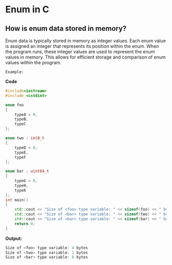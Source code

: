 # Enum in C

## How is enum data stored in memory?
Enum data is typically stored in memory as integer values. Each enum value is assigned an integer that represents its position within the enum. When the program runs, these integer values are used to represent the enum values in memory. This allows for efficient storage and comparison of enum values within the program.

`Example:`

**Code**
~~~cpp
#include<iostream>
#include <cstdint>

enum foo
{
    typeA = 0,
    typeB,
    typeC
};

enum two : int8_t
{
    typeD = 0,
    typeE,
    typeF
};

enum bar : uint64_t
{
    typeG = 0,
    typeH,
    typeK
};
int main()
{
    std::cout << "Size of <foo> type variable: " << sizeof(foo) << " bytes" << std::endl;
    std::cout << "Size of <bar> type variable: " << sizeof(two) << " bytes" << std::endl;
    std::cout << "Size of <bar> type variable: " << sizeof(bar) << " bytes" << std::endl;
    return 0;
}
~~~
**Output:**
~~~cpp
Size of <foo> type variable: 4 bytes
Size of <two> type variable: 1 bytes
Size of <bar> type variable: 8 bytes
~~~
